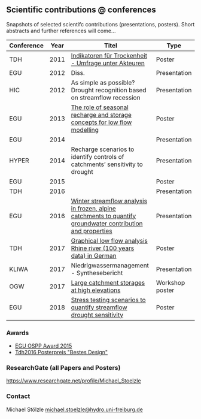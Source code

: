## Scientific contributions @ conferences
Snapshots of selected scientifc contributions (presentations, posters). Short abstracts and further references will come...


|  Conference |  Year | Titel  |  Type |
|---|---|---|---|
|  TDH | 2011  |  [Indikatoren für Trockenheit - Umfrage unter Akteuren](/tdh2011/readme.md) |  Poster |
|  EGU |  2012 |  Diss. |  Presentation |
| HIC  | 2012 | As simple as possible? Drought recognition based on streamflow recession | Presentation | 
|  EGU | 2013  | [The role of seasonal recharge and storage concepts for low flow modelling](/egu2013/readme.md)   | Poster  |
| EGU  | 2014  |   |  Presentation |
| HYPER | 2014 | Recharge scenarios to identify controls of catchments’ sensitivity to drought | Presentation|
| EGU  |  2015 |   |  Poster |
| TDH  |  2016 |   |  Presentation |
| EGU  |  2016 |  [Winter streamflow analysis in frozen, alpine catchments to quantify groundwater contribution and properties](/egu2016/readme.md) |  Presentation |
| TDH  |  2017 |  [Graphical low flow analysis Rhine river (100 years data) in German](/tdh2017/readme.md) | Poster  |
| KLIWA | 2017 | Niedrigwassermanagement - Synthesebericht | Presentation |
|OGW | 2017 | [Large catchment storages at high elevations](/ogw2017/readme.md) | Workshop poster |
|  EGU |  2018 | [Stress testing scenarios to quantify streamflow drought sensitivity](/egu2018/readme.md)| Poster  |


### Awards
* [EGU OSPP Award 2015](https://www.egu.eu/awards-medals/ospp-award/2015/michael-stoelzle/)
* [Tdh2016 Posterpreis "Bestes Design"](http://www.dhydrog.de/wp-content/uploads/2017/06/DHG-Aktuell_2017-Nr1.pdf)

### ResearchGate (all Papers and Posters)
https://www.researchgate.net/profile/Michael_Stoelzle

### Contact
Michael Stölzle
michael.stoelzle@hydro.uni-freiburg.de


